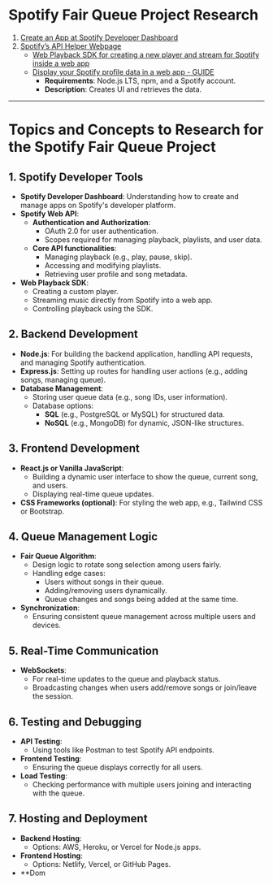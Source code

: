 # Spotify Fair Queue Project Research

1. [Create an App at Spotify Developer Dashboard](https://developer.spotify.com/dashboard)
2. [Spotify’s API Helper Webpage](https://developer.spotify.com/documentation/web-api)
   - [Web Playback SDK for creating a new player and stream for Spotify inside a web app](https://developer.spotify.com/documentation/web-playback-sdk)
   - [Display your Spotify profile data in a web app - GUIDE](https://developer.spotify.com/documentation/web-api/howtos/web-app-profile)
     - **Requirements**: Node.js LTS, npm, and a Spotify account.
     - **Description**: Creates UI and retrieves the data.

---

# Topics and Concepts to Research for the Spotify Fair Queue Project

## 1. Spotify Developer Tools
   - **Spotify Developer Dashboard**: Understanding how to create and manage apps on Spotify's developer platform.
   - **Spotify Web API**: 
     - **Authentication and Authorization**:
       - OAuth 2.0 for user authentication.
       - Scopes required for managing playback, playlists, and user data.
     - **Core API functionalities**:
       - Managing playback (e.g., play, pause, skip).
       - Accessing and modifying playlists.
       - Retrieving user profile and song metadata.
   - **Web Playback SDK**: 
     - Creating a custom player.
     - Streaming music directly from Spotify into a web app.
     - Controlling playback using the SDK.

## 2. Backend Development
   - **Node.js**: For building the backend application, handling API requests, and managing Spotify authentication.
   - **Express.js**: Setting up routes for handling user actions (e.g., adding songs, managing queue).
   - **Database Management**: 
     - Storing user queue data (e.g., song IDs, user information).
     - Database options: 
       - **SQL** (e.g., PostgreSQL or MySQL) for structured data.
       - **NoSQL** (e.g., MongoDB) for dynamic, JSON-like structures.

## 3. Frontend Development
   - **React.js or Vanilla JavaScript**: 
     - Building a dynamic user interface to show the queue, current song, and users.
     - Displaying real-time queue updates.
   - **CSS Frameworks (optional)**: For styling the web app, e.g., Tailwind CSS or Bootstrap.

## 4. Queue Management Logic
   - **Fair Queue Algorithm**: 
     - Design logic to rotate song selection among users fairly.
     - Handling edge cases:
       - Users without songs in their queue.
       - Adding/removing users dynamically.
       - Queue changes and songs being added at the same time.
   - **Synchronization**: 
     - Ensuring consistent queue management across multiple users and devices.

## 5. Real-Time Communication
   - **WebSockets**: 
     - For real-time updates to the queue and playback status.
     - Broadcasting changes when users add/remove songs or join/leave the session.

## 6. Testing and Debugging
   - **API Testing**: 
     - Using tools like Postman to test Spotify API endpoints.
   - **Frontend Testing**: 
     - Ensuring the queue displays correctly for all users.
   - **Load Testing**: 
     - Checking performance with multiple users joining and interacting with the queue.

## 7. Hosting and Deployment
   - **Backend Hosting**: 
     - Options: AWS, Heroku, or Vercel for Node.js apps.
   - **Frontend Hosting**: 
     - Options: Netlify, Vercel, or GitHub Pages.
   - **Dom
